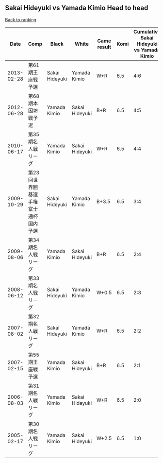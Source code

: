 ## Sakai Hideyuki vs Yamada Kimio Head to head

[Back to ranking](../../index.md)




| **Date** | **Comp** | **Black** | **White** | **Game result** | **Komi** | **Cumulative Sakai Hideyuki vs Yamada Kimio** | **Sakai Hideyuki streak** | **Yamada Kimio streak** | 
| --- | --- | --- | --- | --- | --- | --- | --- | --- |
| 2013-02-28 | 第61期王座戦予選 | Sakai Hideyuki | Yamada Kimio | W+R | 6.5 | 4:6 | 0 | 2 | 
| 2012-06-28 | 第68期本因坊戦予選 | Yamada Kimio | Sakai Hideyuki | B+R | 6.5 | 4:5 | 0 | 1 | 
| 2010-06-17 | 第35期名人戦リーグ | Yamada Kimio | Sakai Hideyuki | W+R | 6.5 | 4:4 | 2 | 0 | 
| 2009-10-29 | 第23回世界囲碁選手権富士通杯国内予選 | Sakai Hideyuki | Yamada Kimio | B+3.5 | 6.5 | 3:4 | 1 | 0 | 
| 2009-08-06 | 第34期名人戦リーグ | Yamada Kimio | Sakai Hideyuki | B+R | 6.5 | 2:4 | 0 | 4 | 
| 2008-06-12 | 第33期名人戦リーグ | Sakai Hideyuki | Yamada Kimio | W+0.5 | 6.5 | 2:3 | 0 | 3 | 
| 2007-08-02 | 第32期名人戦リーグ | Sakai Hideyuki | Yamada Kimio | W+R | 6.5 | 2:2 | 0 | 2 | 
| 2007-02-15 | 第55期王座戦予選 | Yamada Kimio | Sakai Hideyuki | B+R | 6.5 | 2:1 | 0 | 1 | 
| 2006-08-03 | 第31期名人戦リーグ | Yamada Kimio | Sakai Hideyuki | W+R | 6.5 | 2:0 | 2 | 0 | 
| 2005-02-17 | 第30期名人戦リーグ | Yamada Kimio | Sakai Hideyuki | W+2.5 | 6.5 | 1:0 | 1 | 0 |




